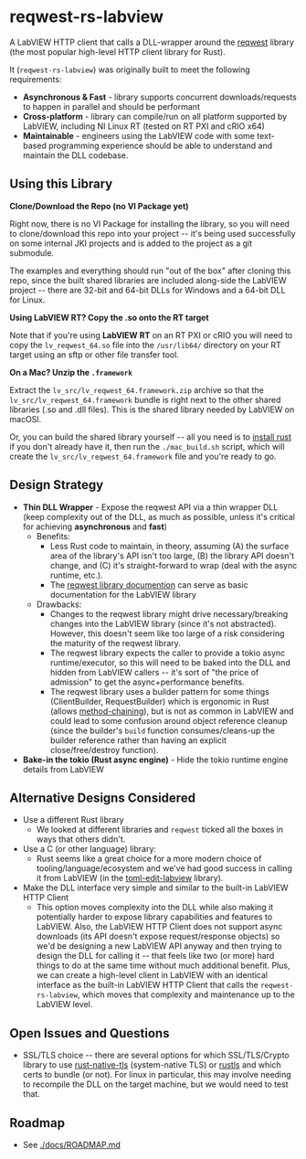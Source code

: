 # reqwest-rs-labview

A LabVIEW HTTP client that calls a DLL-wrapper around the [reqwest](https://crates.io/crates/reqwest) library (the most popular high-level HTTP client library for Rust).

It (`reqwest-rs-labview`) was originally built to meet the following requirements:

- **Asynchronous & Fast** - library supports concurrent downloads/requests to happen in parallel and should be performant
- **Cross-platform** - library can compile/run on all platform supported by LabVIEW, including NI Linux RT (tested on RT PXI and cRIO x64)
- **Maintainable** - engineers using the LabVIEW code with some text-based programming experience should be able to understand and maintain the DLL codebase.

## Using this Library

**Clone/Download the Repo (no VI Package yet)**

Right now, there is no VI Package for installing the library, so you will need to clone/download this repo into your project -- it's being used successfully on some internal JKI projects and is added to the project as a git submodule.

The examples and everything should run "out of the box" after cloning this repo, since the built shared libraries are included along-side the LabVIEW project -- there are 32-bit and 64-bit DLLs for Windows and a 64-bit DLL for Linux.

**Using LabVIEW RT? Copy the .so onto the RT target**

Note that if you're using **LabVIEW RT** on an RT PXI or cRIO you will need to copy the `lv_reqwest_64.so` file into the `/usr/lib64/` directory on your RT target using an sftp or other file transfer tool.

**On a Mac? Unzip the `.framework`**

Extract the `lv_src/lv_reqwest_64.framework.zip` archive so that the `lv_src/lv_reqwest_64.framework` bundle is right next to the other shared libraries (.so and .dll files). This is the shared library needed by LabVIEW on macOSl.

Or, you can build the shared library yourself -- all you need is to [install rust](https://www.rust-lang.org/tools/install) if you don't already have it, then run the `./mac_build.sh` script, which will create the `lv_src/lv_reqwest_64.framework` file and you're ready to go.

## Design Strategy

- **Thin DLL Wrapper** - Expose the reqwest API via a thin wrapper DLL (keep complexity out of the DLL, as much as possible, unless it's critical for achieving **asynchronous** and **fast**)
  - Benefits:
    - Less Rust code to maintain, in theory, assuming (A) the surface area of the library's API isn't too large, (B) the library API doesn't change, and (C) it's straight-forward to wrap (deal with the async runtime, etc.).  
    - The [reqwest library documention](https://docs.rs/reqwest/latest/reqwest/) can serve as basic documentation for the LabVIEW library
  - Drawbacks:
    - Changes to the reqwest library might drive necessary/breaking changes into the LabVIEW library (since it's not abstracted). However, this doesn't seem like too large of a risk considering the maturity of the reqwest library.
    - The reqwest library expects the caller to provide a tokio async runtime/executor, so this will need to be baked into the DLL and hidden from LabVIEW callers -- it's sort of "the price of admission" to get the async+performance benefits.
    - The reqwest library uses a builder pattern for some things (ClientBuilder, RequestBuilder) which is ergonomic in Rust (allows [method-chaining](https://doc.rust-lang.org/book/ch17-01-futures-and-syntax.html?highlight=chaining#listing-17-2)), but is not as common in LabVIEW and could lead to some confusion around object reference cleanup (since the builder's `build` function consumes/cleans-up the builder reference rather than having an explicit close/free/destroy function).
- **Bake-in the tokio (Rust async engine)** - Hide the tokio runtime engine details from LabVIEW

## Alternative Designs Considered

- Use a different Rust library
  - We looked at different libraries and `reqwest` ticked all the boxes in ways that others didn't.
- Use a C (or other language) library:
  - Rust seems like a great choice for a more modern choice of tooling/language/ecosystem and we've had good success in calling it from LabVIEW (in the [toml-edit-labview](https://github.com/JKISoftware/toml-edit-labview) library).
- Make the DLL interface very simple and similar to the built-in LabVIEW HTTP Client
  - This option moves complexity into the DLL while also making it potentially harder to expose library capabilities and features to LabVIEW. Also, the LabVIEW HTTP Client does not support async downloads (its API doesn't expose request/response objects) so we'd be designing a new LabVIEW API anyway and then trying to design the DLL for calling it -- that feels like two (or more) hard things to do at the same time without much additional benefit.  Plus, we can create a high-level client in LabVIEW with an identical interface as the built-in LabVIEW HTTP Client that calls the `reqwest-rs-labview`, which moves that complexity and maintenance up to the LabVIEW level.

## Open Issues and Questions

- SSL/TLS choice -- there are several options for which SSL/TLS/Crypto library to use [rust-native-tls](https://github.com/sfackler/rust-native-tls) (system-native TLS) or [rustls](https://github.com/rustls/rustls) and which certs to bundle (or not).  For linux in particular, this may involve needing to recompile the DLL on the target machine, but we would need to test that.

## Roadmap

- See [./docs/ROADMAP.md](docs/ROADMAP.md)
